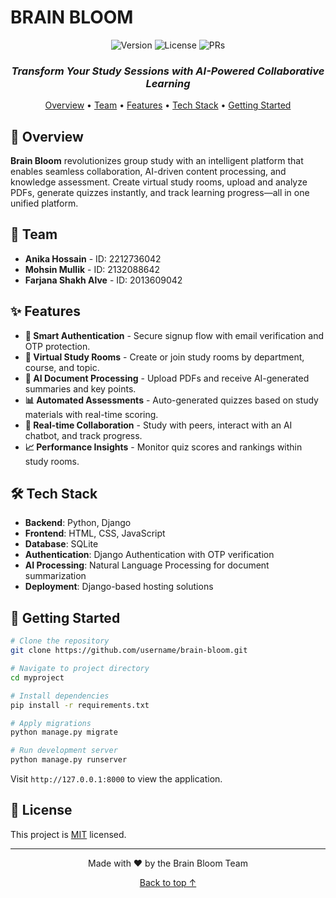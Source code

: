 # BRAIN BLOOM

<div align="center">
  
  ![Version](https://img.shields.io/badge/version-1.0.0-blue.svg?cacheSeconds=2592000)
  ![License](https://img.shields.io/badge/License-MIT-yellow.svg)
  ![PRs](https://img.shields.io/badge/PRs-welcome-brightgreen.svg)
  
  ### *Transform Your Study Sessions with AI-Powered Collaborative Learning*
  
</div>

<p align="center">
  <a href="#-overview">Overview</a> •
   <a href="#-team">Team</a> •
  <a href="#-features">Features</a> •
  <a href="#-tech-stack">Tech Stack</a> •
  <a href="#-getting-started">Getting Started</a>
</p>

## 🧠 Overview

**Brain Bloom** revolutionizes group study with an intelligent platform that enables seamless collaboration, AI-driven content processing, and knowledge assessment. Create virtual study rooms, upload and analyze PDFs, generate quizzes instantly, and track learning progress—all in one unified platform.
## 👥 Team

- **Anika Hossain** - ID: 2212736042
- **Mohsin Mullik** - ID: 2132088642
- **Farjana Shakh Alve** - ID: 2013609042
## ✨ Features

- **🔐 Smart Authentication** - Secure signup flow with email verification and OTP protection.
- **🏫 Virtual Study Rooms** - Create or join study rooms by department, course, and topic.
- **📄 AI Document Processing** - Upload PDFs and receive AI-generated summaries and key points.
- **📊 Automated Assessments** - Auto-generated quizzes based on study materials with real-time scoring.
- **👥 Real-time Collaboration** - Study with peers, interact with an AI chatbot, and track progress.
- **📈 Performance Insights** - Monitor quiz scores and rankings within study rooms.

## 🛠 Tech Stack

- **Backend**: Python, Django
- **Frontend**: HTML, CSS, JavaScript
- **Database**: SQLite
- **Authentication**: Django Authentication with OTP verification
- **AI Processing**: Natural Language Processing for document summarization
- **Deployment**: Django-based hosting solutions





## 🚀 Getting Started

```bash
# Clone the repository
git clone https://github.com/username/brain-bloom.git

# Navigate to project directory
cd myproject

# Install dependencies
pip install -r requirements.txt

# Apply migrations
python manage.py migrate

# Run development server
python manage.py runserver
```

Visit `http://127.0.0.1:8000` to view the application.

## 📄 License

This project is [MIT](https://opensource.org/licenses/MIT) licensed.

---

<div align="center">
  <p>Made with ❤️ by the Brain Bloom Team</p>
  
  <a href="#BRAIN-BLOOM">Back to top ↑</a>
</div>
